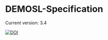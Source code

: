 # DEMOSL-Specification

Current version: 3.4

[![DOI](https://zenodo.org/badge/20872/ciaonetwork/DEMOSL-Specification.svg)](https://zenodo.org/badge/latestdoi/20872/ciaonetwork/DEMOSL-Specification)
